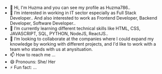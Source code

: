 - 👋 Hi, I'm Huzma and you can see my profile as Huzma786.. 
- 👀 I’m interested in working in IT sector especially as Full Stack Developer.. And also interested to work as Frontend Developer, Backend Developer, Software Developer..
- 🌱 I’m currently learning different technical skills like HTML, CSS, JAVASCRIPT, SQL, PYTHON, NodeJS, ReactJS.. 
- 💞️ I’m looking to collaborate at the companies where I could expand my knowledge by working with different projects, and I'd like to work with a team who stands with us at anysituation. 
- 📫 How to reach me ... 
- 😄 Pronouns: She/ Her
- ⚡ Fun fact: ...

<!---
Huzma786/Huzma786 is a ✨ special ✨ repository because its `README.md` (this file) appears on your GitHub profile.
You can click the Preview link to take a look at your changes.
--->
